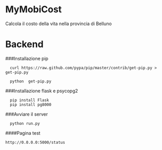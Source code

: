 MyMobiCost
==========
Calcola il costo della vita nella provincia di Belluno

# Backend

###Installazione pip
```
  curl https://raw.github.com/pypa/pip/master/contrib/get-pip.py > get-pip.py
```
```
  python  get-pip.py
```
###Installazione flask e psycopg2
```
  pip install Flask
  pip install pg8000
```
###Avviare il server 
```
  python run.py
```
####Pagina test
```
http://0.0.0.0:5000/status
```

